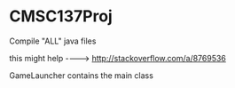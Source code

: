 # CMSC137Proj

Compile "ALL" java files

this might help ---->  http://stackoverflow.com/a/8769536

GameLauncher contains the main class